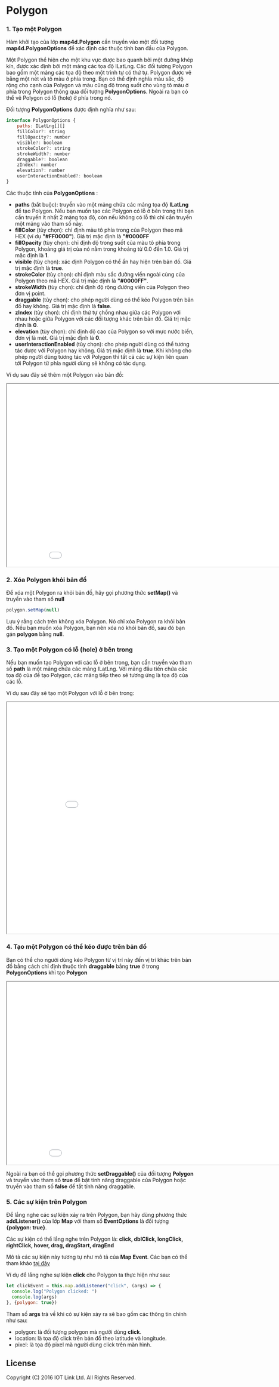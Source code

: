 # Polygon

### 1. Tạo một Polygon

Hàm khởi tạo của lớp **map4d.Polygon** cần truyền vào một đối tượng **map4d.PolygonOptions** để xác định các thuộc tính
ban đầu của Polygon.

Một Polygon thể hiện cho một khu vực được bao quanh bởi một đường khép kín, được xác định bởi một mảng các tọa độ ILatLng.
Các đối tượng Polygon bao gồm một mảng các tọa độ theo một trình tự có thứ tự. Polygon được vẽ bằng một nét và tô màu ở
phía trong. Bạn có thể định nghĩa màu sắc, độ rộng cho cạnh của Polygon và màu cũng độ trong suốt cho vùng tô màu ở phía
trong Polygon thông qua đối tượng **PolygonOptions**. Ngoài ra bạn có thể vẽ Polygon có lỗ (hole) ở phía trong nó.

Đối tượng **PolygonOptions** được định nghĩa như sau:

```javascript
interface PolygonOptions {
    paths: ILatLng[][]
    fillColor?: string
    fillOpacity?: number
    visible?: boolean
    strokeColor?: string
    strokeWidth?: number
    draggable?: boolean
    zIndex?: number
    elevation?: number
    userInteractionEnabled?: boolean
}
```

Các thuộc tính của **PolygonOptions** :

- **paths** (bắt buộc): truyền vào một mảng chứa các mảng tọa độ **ILatLng** để tạo Polygon. Nếu bạn muốn tạo các Polygon
có lỗ ở bên trong thì bạn cần truyền ít nhất 2 mảng tọa độ, còn nếu không có lỗ thì chỉ cần truyền một mảng vào tham số này. 
- **fillColor** (tùy chọn): chỉ định màu tô phía trong của Polygon theo mã HEX (ví dụ **"#FF0000"**). Giá trị mặc định
là **"#0000FF**
- **fillOpacity** (tùy chọn): chỉ định độ trong suốt của màu tô phía trong Polygon, khoảng giá trị của nó nằm trong khoảng
từ 0.0 đến 1.0. Giá trị mặc định là **1**.
- **visible** (tùy chọn): xác định Polygon có thể ẩn hay hiện trên bản đồ. Giá trị mặc định là **true**.
- **strokeColor** (tùy chọn): chỉ định màu sắc đường viền ngoài cùng của Polygon theo mã HEX. Giá trị mặc định là **"#0000FF"**.
- **strokeWidth** (tùy chọn): chỉ định độ rộng đường viền của Polygon theo đơn vị point.
- **draggable** (tùy chọn): cho phép người dùng có thể kéo Polygon trên bản đồ hay không. Giá trị mặc định là **false**.
- **zIndex** (tùy chọn): chỉ định thứ tự chồng nhau giữa các Polygon với nhau hoặc giữa Polygon với các đối tượng khác
trên bản đồ. Giá trị mặc định là **0**.
- **elevation** (tùy chọn): chỉ định độ cao của Polygon so với mực nước biển, đơn vị là mét. Giá trị mặc định là **0**.
- **userInteractionEnabled** (tùy chọn): cho phép người dùng có thể tương tác được với Polygon hay không. Giá trị mặc định
là **true**. Khi không cho phép người dùng tương tác với Polygon thì tất cả các sự kiện liên quan tới Polygon từ phía người dùng
sẽ không có tác dụng.

Ví dụ sau đây sẽ thêm một Polygon vào bản đồ:

<iframe src="//jsfiddle.net/duydung2007/wbdxe4av/embedded/" style="min-width: 914px;" height="490px"></iframe>

### 2. Xóa Polygon khỏi bản đồ

Để xóa một Polygon ra khỏi bản đồ, hãy gọi phương thức **setMap()** và truyền vào tham số **null**

```javascript
polygon.setMap(null)
```

Lưu ý rằng cách trên không xóa Polygon. Nó chỉ xóa Polygon ra khỏi bản đồ. Nếu bạn muốn xóa Polygon, bạn nên xóa nó khỏi bản đồ,
sau đó bạn gán **polygon** bằng **null**.

### 3. Tạo một Polygon có lỗ (hole) ở bên trong

Nếu bạn muốn tạo Polygon với các lỗ ở bên trong, bạn cần truyền vào tham số **path** là một mảng chứa các mảng ILatLng.
Với mảng đầu tiên chứa các tọa độ của để tạo Polygon, các mảng tiếp theo sẽ tương ứng là tọa độ của các lỗ.

Ví dụ sau đây sẽ tạo một Polygon với lỗ ở bên trong:

<iframe src="//jsfiddle.net/duydung2007/cmgs6k03/embedded/" style="min-width: 914px;" height="620px"></iframe>

### 4. Tạo một Polygon có thể kéo được trên bản đồ

Bạn có thể cho người dùng kéo Polygon từ vị trí này đến vị trí khác trên bản đồ bằng cách chỉ định thuộc tính **draggable**
bằng **true** ở trong **PolygonOptions** khi tạo **Polygon**

<iframe src="//jsfiddle.net/duydung2007/m1scuhnv/embedded/" style="min-width: 914px;" height="490px"></iframe>

Ngoài ra bạn có thể gọi phương thức **setDraggable()** của đối tượng **Polygon** và truyền vào tham số **true** để bật
tính năng draggable của Polygon hoặc truyền vào tham số **false** để tắt tính năng draggable.

### 5. Các sự kiện trên Polygon

Để lắng nghe các sự kiện xảy ra trên Polygon, bạn hãy dùng phương thức **addListener()** của lớp **Map** với tham số **EventOptions**
là đối tượng **{polygon: true}**.

Các sự kiện có thể lắng nghe trên Polygon là: **click, dblClick, longClick, rightClick, hover, drag, dragStart, dragEnd**

Mô tả các sự kiện này tương tự như mô tả của **Map Event**. Các bạn có thể tham khảo [tại đây](guides/map-events.md)

Ví dụ để lắng nghe sự kiện **click** cho Polygon ta thực hiện như sau:

```javascript
let clickEvent = this.map.addListener("click", (args) => {
  console.log("Polygon clicked: ")
  console.log(args)
}, {polygon: true})
```

Tham số **args** trả về khi có sự kiện xảy ra sẽ bao gồm các thông tin chính như sau:
- polygon: là đối tượng polygon mà người dùng **click**.
- location: là tọa độ click trên bản đồ theo latitude và longitude.
- pixel: là tọa độ pixel mà người dùng click trên màn hình.

License
-------

Copyright (C) 2016 IOT Link Ltd. All Rights Reserved.
